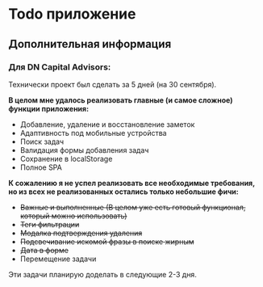 # Todo приложение

## Дополнительная информация

### Для DN Capital Advisors:

Технически проект был сделать за 5 дней (на 30 сентября).

**В целом мне удалось реализовать главные (и самое сложное) функции приложения:**
- Добавление, удаление и восстановление заметок
- Адаптивность под мобильные устройства
- Поиск задач
- Валидация формы добавления задач
- Сохранение в localStorage
- Полное SPA

**К сожалению я не успел реализовать все необходимые требования, но из всех не реализованных остались только небольшие фичи:**
- ~~Важные и выполненные (В целом уже есть готовый функционал, который можно использовать)~~
- ~~Теги фильтрации~~
- ~~Модалка подтверждения удаления~~
- ~~Подсвечивание искомой фразы в поиске жирным~~
- ~~Дата в форме~~
- Перемещение задачи

Эти задачи планирую доделать в следующие 2-3 дня.